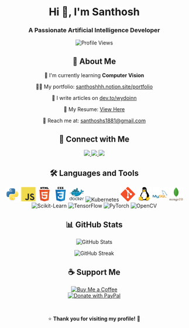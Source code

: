 <h1 align="center">Hi 👋, I'm Santhosh</h1>
<h3 align="center">A Passionate Artificial Intelligence Developer</h3>

<p align="center">
  <img src="https://komarev.com/ghpvc/?username=wydoinn&label=Profile%20views&color=0e75b6&style=flat" alt="Profile Views" />
</p>


<div align="center">
  <h2>🚀 About Me</h2>
  <p>🌱 I'm currently learning <strong>Computer Vision</strong></p>
  <p>👨‍💻 My portfolio: <a href="https://santhoshhh.notion.site/portfolio">santhoshhh.notion.site/portfolio</a></p>
  <p>📝 I write articles on <a href="https://dev.to/wydoinn">dev.to/wydoinn</a></p>
  <p>📄 My Resume: <a href="https://drive.google.com/file/d/1GwM4pdESzojYgDfxSt5khY2gDSeSLbLQ/view?usp=share_link">View Here</a></p>
  <p>📧 Reach me at: <a href="mailto:santhoshs1881@gmail.com">santhoshs1881@gmail.com</a></p>
</div>


<div align="center">
  <h2>🔗 Connect with Me</h2>
<p align="center">
  <a href="https://linkedin.com/in/santhoshs18" target="_blank">
    <img src="https://img.shields.io/badge/LinkedIn-0077B5?style=for-the-badge&logo=linkedin&logoColor=white" />
  </a>
  <a href="https://x.com/wydoinn_" target="_blank">
    <img src="https://img.shields.io/badge/X-000000?style=for-the-badge&logo=x&logoColor=white" />
  </a>
  <a href="https://kaggle.com/wydoinn" target="_blank">
    <img src="https://img.shields.io/badge/Kaggle-20BEFF?style=for-the-badge&logo=kaggle&logoColor=white" />
  </a>
</p>
</div>


<div align="center">
  <h2>🛠️ Languages and Tools</h2>
<p align="center">
  <img src="https://raw.githubusercontent.com/devicons/devicon/master/icons/python/python-original.svg" alt="Python" width="40" height="40"/>
  <img src="https://raw.githubusercontent.com/devicons/devicon/master/icons/javascript/javascript-original.svg" alt="JavaScript" width="40" height="40"/>
  <img src="https://raw.githubusercontent.com/devicons/devicon/master/icons/html5/html5-original-wordmark.svg" alt="HTML5" width="40" height="40"/>
  <img src="https://raw.githubusercontent.com/devicons/devicon/master/icons/css3/css3-original-wordmark.svg" alt="CSS3" width="40" height="40"/>
  <img src="https://raw.githubusercontent.com/devicons/devicon/master/icons/docker/docker-original-wordmark.svg" alt="Docker" width="40" height="40"/>
  <img src="https://www.vectorlogo.zone/logos/kubernetes/kubernetes-icon.svg" alt="Kubernetes" width="40" height="40"/>
  <img src="https://raw.githubusercontent.com/devicons/devicon/master/icons/git/git-original.svg" alt="Git" width="40" height="40"/>
  <img src="https://raw.githubusercontent.com/devicons/devicon/master/icons/linux/linux-original.svg" alt="Linux" width="40" height="40"/>
  <img src="https://raw.githubusercontent.com/devicons/devicon/master/icons/mysql/mysql-original-wordmark.svg" alt="MySQL" width="40" height="40"/>
  <img src="https://raw.githubusercontent.com/devicons/devicon/master/icons/mongodb/mongodb-original-wordmark.svg" alt="MongoDB" width="40" height="40"/>
  <img src="https://upload.wikimedia.org/wikipedia/commons/0/05/Scikit_learn_logo_small.svg" alt="Scikit-Learn" width="40" height="40"/>
  <img src="https://www.vectorlogo.zone/logos/tensorflow/tensorflow-icon.svg" alt="TensorFlow" width="40" height="40"/>
  <img src="https://www.vectorlogo.zone/logos/pytorch/pytorch-icon.svg" alt="PyTorch" width="40" height="40"/>
  <img src="https://www.vectorlogo.zone/logos/opencv/opencv-icon.svg" alt="OpenCV" width="40" height="40"/>
</p>
</div>


<div align="center">
  <h2>📊 GitHub Stats</h2>
<p align="center">
  <img src="https://github-readme-stats.vercel.app/api?username=wydoinn&show_icons=true&locale=en&theme=gruvbox" alt="GitHub Stats" />
</p>
<p align="center">
  <img src="https://github-readme-streak-stats.herokuapp.com/?user=wydoinn&theme=gruvbox" alt="GitHub Streak" />
</p>
</div>


<div align="center">
  <h2>☕ Support Me</h2>
<p align="center">
  <a href="https://www.buymeacoffee.com/wydoinn">
    <img src="https://img.buymeacoffee.com/button-api/?text=Buy me a coffee&emoji=☕&slug=wydoinn&button_colour=FFDD00&font_colour=000000&font_family=Arial&outline_colour=000000&coffee_colour=ffffff" height="50" width="210" alt="Buy Me a Coffee" />
  </a>
  <br>
  <a href="https://www.paypal.com/paypalme/santhoshhh18">
    <img src="https://img.shields.io/badge/PayPal-00457C?style=for-the-badge&logo=paypal&logoColor=white" height="50" width="210" alt="Donate with PayPal" />
  </a>
</p>
</div>


<br>
<p align="center">⭐ <b>Thank you for visiting my profile!</b> 🚀</p>
